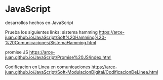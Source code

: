# JavaScript
desarrollos hechos en JavaScript

Prueba los siguientes links:
  sistema hamming
    https://arce-juan.github.io/JavaScript/Soft%20Hamming%20-%20Comunicaciones/SistemaHamming.html
  
  promise JS
    https://arce-juan.github.io/JavaScript/Promise%20JS/index.html

  Codificacion en Linea en comunicaciones
    https://arce-juan.github.io/JavaScript/Soft-ModulacionDigital/CodificacionDeLinea.html
